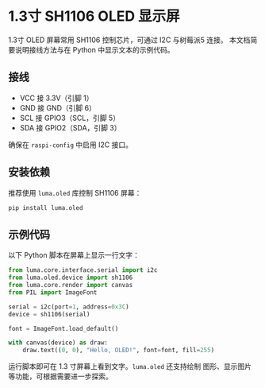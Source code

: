 # 1.3寸 SH1106 OLED 显示屏

1.3寸 OLED 屏幕常用 SH1106 控制芯片，可通过 I2C 与树莓派5 连接。
本文档简要说明接线方法与在 Python 中显示文本的示例代码。

## 接线

- VCC 接 3.3V（引脚 1）
- GND 接 GND（引脚 6）
- SCL 接 GPIO3（SCL，引脚 5）
- SDA 接 GPIO2（SDA，引脚 3）

确保在 `raspi-config` 中启用 I2C 接口。

## 安装依赖

推荐使用 `luma.oled` 库控制 SH1106 屏幕：

```bash
pip install luma.oled
```

## 示例代码

以下 Python 脚本在屏幕上显示一行文字：

```python
from luma.core.interface.serial import i2c
from luma.oled.device import sh1106
from luma.core.render import canvas
from PIL import ImageFont

serial = i2c(port=1, address=0x3C)
device = sh1106(serial)

font = ImageFont.load_default()

with canvas(device) as draw:
    draw.text((0, 0), "Hello, OLED!", font=font, fill=255)
```

运行脚本即可在 1.3 寸屏幕上看到文字。`luma.oled` 还支持绘制
图形、显示图片等功能，可根据需要进一步探索。
